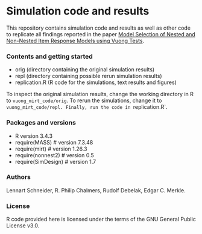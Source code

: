 # Simulation code and results

This repository contains simulation code and results as well as other code to
replicate all findings reported in the paper [Model Selection of Nested and
Non-Nested Item Response Models using Vuong
Tests](http://arxiv.org/abs/1810.04734).

### Contents and getting started
* orig (directory containing the original simulation results)
* repl (directory containing possible rerun simulation results)
* replication.R (R code for the simulations, text results and figures)

To inspect the original simulation results, change the working directory in R
to `vuong_mirt_code/orig`. To rerun the simulations, change it to
`vuong_mirt_code/repl. Finally, run the code in `replication.R`.

### Packages and versions
* R version 3.4.3
* require(MASS) # version 7.3.48
* require(mirt) # version 1.26.3
* require(nonnest2) # version 0.5
* require(SimDesign) # version 1.7

### Authors
Lennart Schneider, R. Philip Chalmers, Rudolf Debelak, Edgar C. Merkle.

### License
R code provided here is licensed under the terms of the GNU General Public
License v3.0.

